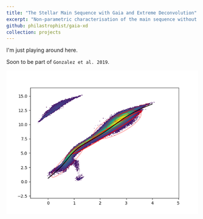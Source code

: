 ```yaml
---
title: "The Stellar Main Sequence with Gaia and Extreme Deconvolution"
excerpt: "Non-parametric characterisation of the main sequence without any prior knowledge"
github: philastrophist/gaia-xd
collection: projects
---
```

I'm just playing around here.

Soon to be part of `Gonzalez et al. 2019`.

![CMD](https://raw.githubusercontent.com/philastrophist/gaia-xd/f75a2e6e6f8ebec86d9bd9f6829c5a787f95fb30/Figure_1.png "CMD")